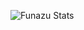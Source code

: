 ![Funazu Stats](https://github-readme-stats.anuraghazra1.vercel.app/api?username=Funazu&show_icons=true&include_all_commits=true&theme=material-palenight)

<!---
Funazu/Funazu is a ✨ special ✨ repository because its `README.md` (this file) appears on your GitHub profile.
You can click the Preview link to take a look at your changes.
--->
